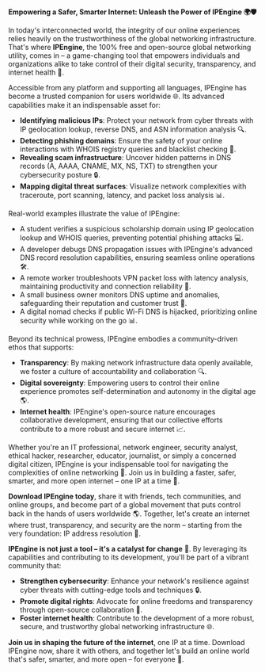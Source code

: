 **Empowering a Safer, Smarter Internet: Unleash the Power of IPEngine 🌍🛡️**

In today's interconnected world, the integrity of our online experiences relies heavily on the trustworthiness of the global networking infrastructure. That's where **IPEngine**, the 100% free and open-source global networking utility, comes in – a game-changing tool that empowers individuals and organizations alike to take control of their digital security, transparency, and internet health 📡.

Accessible from any platform and supporting all languages, IPEngine has become a trusted companion for users worldwide 🌐. Its advanced capabilities make it an indispensable asset for:

* **Identifying malicious IPs**: Protect your network from cyber threats with IP geolocation lookup, reverse DNS, and ASN information analysis 🔍.
* **Detecting phishing domains**: Ensure the safety of your online interactions with WHOIS registry queries and blacklist checking 🚀.
* **Revealing scam infrastructure**: Uncover hidden patterns in DNS records (A, AAAA, CNAME, MX, NS, TXT) to strengthen your cybersecurity posture 🔒.
* **Mapping digital threat surfaces**: Visualize network complexities with traceroute, port scanning, latency, and packet loss analysis 📊.

Real-world examples illustrate the value of IPEngine:

* A student verifies a suspicious scholarship domain using IP geolocation lookup and WHOIS queries, preventing potential phishing attacks 💻.
* A developer debugs DNS propagation issues with IPEngine's advanced DNS record resolution capabilities, ensuring seamless online operations 🛠️.
* A remote worker troubleshoots VPN packet loss with latency analysis, maintaining productivity and connection reliability 🔌.
* A small business owner monitors DNS uptime and anomalies, safeguarding their reputation and customer trust 💼.
* A digital nomad checks if public Wi-Fi DNS is hijacked, prioritizing online security while working on the go 📊.

Beyond its technical prowess, IPEngine embodies a community-driven ethos that supports:

* **Transparency**: By making network infrastructure data openly available, we foster a culture of accountability and collaboration 🔍.
* **Digital sovereignty**: Empowering users to control their online experience promotes self-determination and autonomy in the digital age 🌎.
* **Internet health**: IPEngine's open-source nature encourages collaborative development, ensuring that our collective efforts contribute to a more robust and secure internet 📈.

Whether you're an IT professional, network engineer, security analyst, ethical hacker, researcher, educator, journalist, or simply a concerned digital citizen, IPEngine is your indispensable tool for navigating the complexities of online networking 🔗. Join us in building a faster, safer, smarter, and more open internet – one IP at a time 🚀.

**Download IPEngine today**, share it with friends, tech communities, and online groups, and become part of a global movement that puts control back in the hands of users worldwide 🌎. Together, let's create an internet where trust, transparency, and security are the norm – starting from the very foundation: IP address resolution 🔑.

**IPEngine is not just a tool – it's a catalyst for change** 🔄. By leveraging its capabilities and contributing to its development, you'll be part of a vibrant community that:

* **Strengthen cybersecurity**: Enhance your network's resilience against cyber threats with cutting-edge tools and techniques 🔒.
* **Promote digital rights**: Advocate for online freedoms and transparency through open-source collaboration 📢.
* **Foster internet health**: Contribute to the development of a more robust, secure, and trustworthy global networking infrastructure 🌐.

**Join us in shaping the future of the internet**, one IP at a time. Download IPEngine now, share it with others, and together let's build an online world that's safer, smarter, and more open – for everyone 🌟.